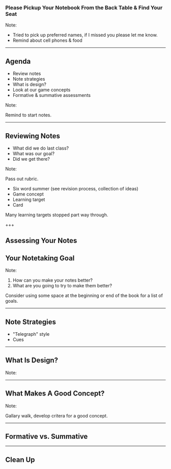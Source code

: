 ### Please Pickup Your Notebook From the Back Table & Find Your Seat

Note:

* Tried to pick up preferred names, if I missed you please let me know.
* Remind about cell phones & food

---

## Agenda

* Review notes
* Note strategies
* What is design?
* Look at our game concepts
* Formative & summative assessments

Note:

Remind to start notes.

---

## Reviewing Notes

* What did we do last class?
* What was our goal?
* Did we get there?

Note:

Pass out rubric.

* Six word summer (see revision process, collection of ideas)
* Game concept
* Learning target
* Card

Many learning targets stopped part way through.

+++

## Assessing Your Notes

## Your Notetaking Goal

Note:

1. How can you make your notes better?
2. What are you going to try to make them better?

Consider using some space at the beginning or end of the book for a list of goals.

---

## Note Strategies

* "Telegraph" style
* Cues

---

## What Is Design?

Note:

---

## What Makes A Good Concept?

Note:

Gallary walk, develop critera for a good concept.

---

## Formative vs. Summative

---

## Clean Up

